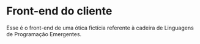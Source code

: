# Front-end do cliente
Esse é o front-end de uma ótica fictícia referente à cadeira de Linguagens de Programação Emergentes.
